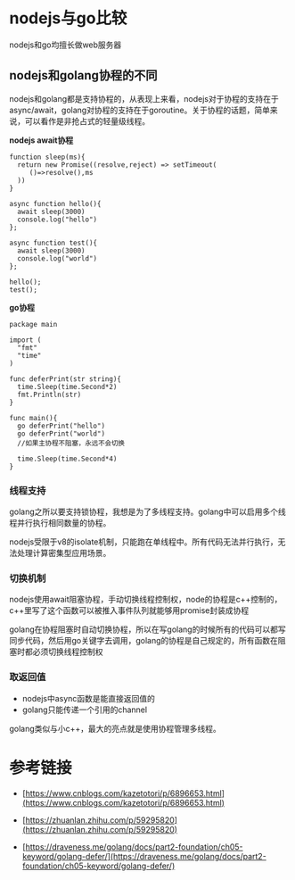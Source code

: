 
# nodejs与go比较 

nodejs和go均擅长做web服务器


## nodejs和golang协程的不同

nodejs和golang都是支持协程的，从表现上来看，nodejs对于协程的支持在于async/await，golang对协程的支持在于goroutine。关于协程的话题，简单来说，可以看作是非抢占式的轻量级线程。

**nodejs await协程**
```
function sleep(ms){
  return new Promise((resolve,reject) => setTimeout(
     ()=>resolve(),ms
  ))
}

async function hello(){
  await sleep(3000)
  console.log("hello")
};

async function test(){
  await sleep(3000)
  console.log("world")
};

hello();
test();
```


**go协程**
```
package main

import (
  "fmt"
  "time"
)

func deferPrint(str string){
  time.Sleep(time.Second*2)
  fmt.Println(str)
}

func main(){
  go deferPrint("hello")
  go deferPrint("world")
  //如果主协程不阻塞，永远不会切换

  time.Sleep(time.Second*4)
}
```

### 线程支持

golang之所以要支持锁协程，我想是为了多线程支持。golang中可以启用多个线程并行执行相同数量的协程。

nodejs受限于v8的isolate机制，只能跑在单线程中。所有代码无法并行执行，无法处理计算密集型应用场景。

### 切换机制

nodejs使用await阻塞协程，手动切换线程控制权，node的协程是c++控制的，c++里写了这个函数可以被推入事件队列就能够用promise封装成协程

golang在协程阻塞时自动切换协程，所以在写golang的时候所有的代码可以都写同步代码，然后用go关键字去调用，golang的协程是自己规定的，所有函数在阻塞时都必须切换线程控制权

### 取返回值

* nodejs中async函数是能直接返回值的
* golang只能传递一个引用的channel

golang类似与小c++，最大的亮点就是使用协程管理多线程。

# 参考链接

- [https://www.cnblogs.com/kazetotori/p/6896653.html](https://www.cnblogs.com/kazetotori/p/6896653.html)

- [https://zhuanlan.zhihu.com/p/59295820](https://zhuanlan.zhihu.com/p/59295820)

- [https://draveness.me/golang/docs/part2-foundation/ch05-keyword/golang-defer/](https://draveness.me/golang/docs/part2-foundation/ch05-keyword/golang-defer/)
